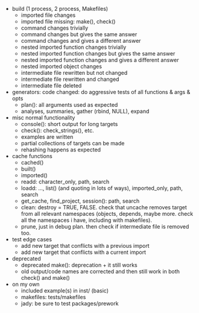 - build (1 process, 2 process, Makefiles)
  - imported file changes
  - imported file missing: make(), check()
  - command changes trivially
  - command changes but gives the same answer
  - command changes and gives a different answer
  - nested imported function changes trivially
  - nested imported function changes but gives the same answer
  - nested imported function changes and gives a different answer
  - nested imported object changes
  - intermediate file rewritten but not changed
  - intermediate file rewritten and changed
  - intermediate file deleted
- generators: code changed: do aggressive tests of all functions & args & opts
  - plan(): all arguments used as expected
  - analyses, summaries, gather (rbind, NULL), expand
- misc normal functionality
  - console(): short output for long targets
  - check(): check_strings(), etc.
  - examples are written
  - partial collections of targets can be made
  - rehashing happens as expected
- cache functions
  - cached()
  - built()
  - imported()
  - readd: character_only, path, search
  - loadd: ..., list() (and quoting in lots of ways), imported_only, path, search
  - get_cache, find_project, session(): path, search
  - clean: destroy = TRUE, FALSE. check that uncache removes target from all relevant namespaces (objects, depends, maybe more. check all the namespaces i have, including with makefiles).
  - prune, just in debug plan. then check if intermediate file is removed too.
- test edge cases
  - add new target that conflicts with a previous import
  - add new target that conflicts with a current import
- deprecated
  - deprecated make(): deprecation + it still works
  - old output/code names are corrected and then still work in both check() and make()
- on my own
  - included example(s) in inst/ (basic)
  - makefiles: tests/makefiles
  - jady: be sure to test packages/prework
